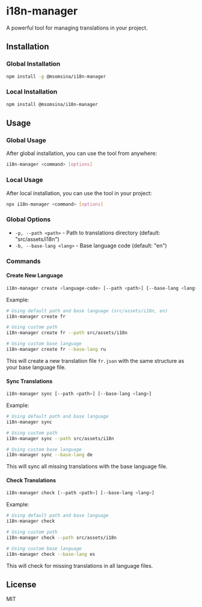 # i18n-manager

A powerful tool for managing translations in your project.

## Installation

### Global Installation

```bash
npm install -g @msomsina/i18n-manager
```

### Local Installation

```bash
npm install @msomsina/i18n-manager
```

## Usage

### Global Usage

After global installation, you can use the tool from anywhere:

```bash
i18n-manager <command> [options]
```

### Local Usage

After local installation, you can use the tool in your project:

```bash
npx i18n-manager <command> [options]
```

### Global Options

- `-p, --path <path>` - Path to translations directory (default: "src/assets/i18n")
- `-b, --base-lang <lang>` - Base language code (default: "en")

### Commands

#### Create New Language

```bash
i18n-manager create <language-code> [--path <path>] [--base-lang <lang>]
```

Example:
```bash
# Using default path and base language (src/assets/i18n, en)
i18n-manager create fr

# Using custom path
i18n-manager create fr --path src/assets/i18n

# Using custom base language
i18n-manager create fr --base-lang ru
```

This will create a new translation file `fr.json` with the same structure as your base language file.

#### Sync Translations

```bash
i18n-manager sync [--path <path>] [--base-lang <lang>]
```

Example:
```bash
# Using default path and base language
i18n-manager sync

# Using custom path
i18n-manager sync --path src/assets/i18n

# Using custom base language
i18n-manager sync --base-lang de
```

This will sync all missing translations with the base language file.

#### Check Translations

```bash
i18n-manager check [--path <path>] [--base-lang <lang>]
```

Example:
```bash
# Using default path and base language
i18n-manager check

# Using custom path
i18n-manager check --path src/assets/i18n

# Using custom base language
i18n-manager check --base-lang es
```

This will check for missing translations in all language files.

## License

MIT 